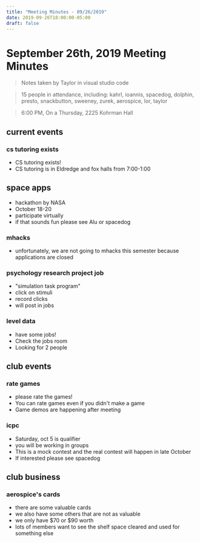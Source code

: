 ```yaml
---
title: "Meeting Minutes - 09/26/2019"
date: 2019-09-26T18:00:00-05:00
draft: false
---
```


# September 26th, 2019 Meeting Minutes
> Notes taken by Taylor in visual studio code

> 15 people in attendance, including: kahrl, ioannis, spacedog, dolphin, presto, snackbutton, sweeney, zurek, aerospice, lor, taylor

> 6:00 PM, On a Thursday, 2225 Kohrman Hall

## current events

### cs tutoring exists
* CS tutoring exists!
* CS tutoring is in Eldredge and fox halls from 7:00-1:00

 ## space apps
* hackathon by NASA
* October 18-20
* participate virtually
* if that sounds fun please see Alu or spacedog

### mhacks
* unfortunately, we are not going to mhacks this semester because applications are closed
  
### psychology research project job
* "simulation task program"
* click on stimuli
* record clicks
* will post in jobs

### level data 
* have some jobs!
* Check  the jobs room
* Looking for 2 people
  
## club events

### rate games
* please rate the games!
* You can rate games even if you didn't make a game
* Game demos are happening after meeting
  
### icpc
* Saturday, oct 5 is qualifier
* you will be working in groups
* This is a mock contest and the real contest will happen in late October
* If interested please see spacedog
   
## club business

### aerospice's cards
* there are some valuable cards
* we also have some others that are not as valuable
* we only have $70 or $90  worth
* lots of members want to see the shelf space cleared and used for something else
  

